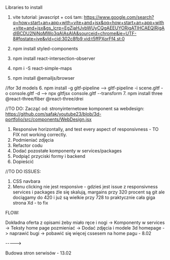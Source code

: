Libraries to install
1. vite tutorial: javascript + coś tam: https://www.google.com/search?q=how+start+an+app+with+vite+and+jsx&oq=how+start+an+app+with+vite+and+jsx&gs_lcrp=EgZjaHJvbWUyCQgAEEUYORigATIHCAEQIRigAdIBCDU2NjNqMWo3qAIAsAIA&sourceid=chrome&ie=UTF-8#fpstate=ive&vld=cid:302c8fb9,vid:t5ffPXorFf4,st:0

2. npm install styled-components
3. npm install react-intersection-observer

4. npm i -S react-simple-maps
5. npm install @emailjs/browser

//for 3d models
6. npm install -g gltf-pipeline --> gltf-pipeline -i scene.gltf -o console.gltf -d --> npx gltfjsx console.gltf --transform
7. npm install three @react-three/fiber @react-three/drei


//TO DO:
Zacząć od: stronyinternetowe komponent sa webdesign: https://github.com/safak/youtube23/blob/3d-portfolio/src/components/WebDesign.jsx

1. Responsive horizontally, and test every aspect of responsivness - TO FIX not working correctly.
2. Podmieniać zdjęcia
3. Refactor codu
4. Dodać pozostałe komponenty w services/packages
5. Podpiąć przyciski formy i backend
6. Dopieścić

//TO DO ISSUES:
1. CSS navbara
2. Menu clicking nie jest responsive - gdzieś jest issue z responsivness services i packages źle się skalują, margains przy 320 procent są git ale dociągamy do 420 i już są wielkie przy 728 to praktycznie cała giga strona Xd - to fix

FLOW: 

Dokładna oferta z opisami żeby miało ręce i nogi -> Komponenty w services -> Teksty home page pozmieniać -> Dodać zdjęcia i modele 3d homepage -> naprawić bugi -> pobawić się więcej cssesem na home pagu - 8.02

----->

Budowa stron serwisów - 13.02
